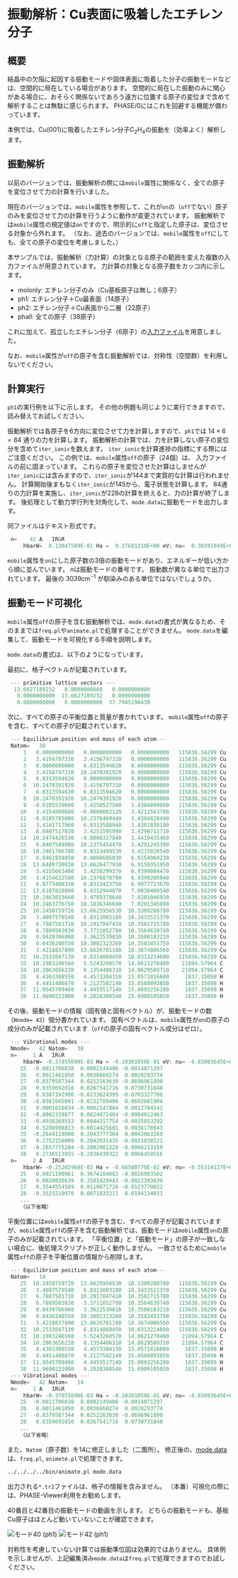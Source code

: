 # 振動解析：Cu表面に吸着したエチレン分子

## 概要

結晶中の欠陥に起因する振動モードや固体表面に吸着した分子の振動モードなどは、空間的に局在している場合があります。
空間的に局在した振動のみに関心がある場合に、おそらく関係ないであろう遠方に位置する原子の変位まで含めて解析することは無駄に感じられます。
PHASE/0にはこれを回避する機能が備わっています。

本例では、Cu(001)に吸着したエチレン分子C<sub>2</sub>H<sub>4</sub>の振動を（効率よく）解析します。

## 振動解析

以前のバージョンでは、振動解析の際には`mobile`属性に関係なく、全ての原子を変位させて力の計算を行いました。

現在のバージョンでは、`mobile`属性を参照して、これが`on`の（`off`でない）原子のみを変位させて力の計算を行うように動作が変更されています。
振動解析では`mobile`属性の規定値は`on`ですので、明示的に`off`と指定した原子は、変位させる対象から外れます。
（なお、過去のバージョンでは、`mobile`属性を`off`にしても、全ての原子の変位を考慮しました。）

本サンプルでは、振動解析（力計算）の対象となる原子の範囲を変えた複数の入力ファイルが用意されています。
力計算の対象となる原子数をカッコ内に示します。

- molonly: エチレン分子のみ（Cu基板原子は無し；6原子）
- ph1: エチレン分子＋Cu最表面（14原子）
- ph2: エチレン分子＋Cu表面から二層（22原子）
- phall: 全ての原子（38原子）

これに加えて、孤立したエチレン分子（6原子）の[入力ファイル](./files/nfinp.data)を用意しました。

なお、`mobile`属性が`off`の原子を含む振動解析では、対称性（空間群）を利用しないでください。

## 計算実行

`ph1`の実行例を以下に示します。
その他の例題も同じように実行できますので、読み替えてお試しください。

振動解析では各原子を6方向に変位させて力を計算しますので、`ph1`では $14 \times 6 = 84$ 通りの力を計算します。
振動解析の計算では、力を計算しない原子の変位分を含めて`iter_ionic`を数えます。
`iter_ionic`を計算進捗の指標にする際にはご注意ください。
この例では、`mobile`属性`off`の原子（24個）は、 入力ファイルの前に固まっています。
これらの原子を変位させた計算はしませんが`iter_ionic`には含みますので、`iter_ionic`が144まで実質的な計算は行われません。
計算開始後まもなく`iter_ionic`が145から、電子状態を計算します。
84通りの力計算を実施し、`iter_ionic`が228の計算を終えると、力の計算が終了します。
後処理として動力学行列を対角化して、`mode.data`に振動モードを出力します。

同ファイルはテキスト形式です。

```C
 n=    42 A   IR&R
     hbarW=  0.13847589E-01 Ha =  0.37681210E+00 eV; nu=  0.30391949E+04 cm^-1
```

`mobile`属性を`on`にした原子数の3倍の振動モードがあり、エネルギーが低い方から順に並んでいます。
$n$は振動モードの番号です。
振動数が異なる単位で出力されています。
最後の $3039 \text{cm}^{-1}$ が馴染みのある単位ではないでしょうか。

## 振動モード可視化

`mobile`属性`off`の原子を含む振動解析では、`mode.data`の書式が異なるため、そのままでは`freq.pl`や`animate.pl`で処理することができません。
`mode.data`を編集して、振動モードを可視化する手順を説明します。

`mode.data`の書式は、以下のようになっています。

最初に、格子ベクトルが記載されています。

```C
 --- primitive lattice vectors ---
  13.6627189232   0.0000000000   0.0000000000
   0.0000000000  13.6627189232   0.0000000000
   0.0000000000   0.0000000000  37.7945198430
```

次に、すべての原子の平衡位置と質量が書かれています。
`mobile`属性`off`の原子を含む、すべての原子が記載されています。

```C
 --- Equilibrium position and mass of each atom---
 Natom=   38
     1   0.0000000000   0.0000000000   0.0000000000   115836.56299 Cu    0
     2   3.4156797310   3.4156797310   0.0000000000   115836.56299 Cu    0
     3   0.0000000000   6.8313594620   0.0000000000   115836.56299 Cu    0
     4   3.4156797310  10.2470391920   0.0000000000   115836.56299 Cu    0
     5   6.8313594620   0.0000000000   0.0000000000   115836.56299 Cu    0
     6  10.2470391920   3.4156797310   0.0000000000   115836.56299 Cu    0
     7   6.8313594620   6.8313594620   0.0000000000   115836.56299 Cu    0
     8  10.2470391920  10.2470391920   0.0000000000   115836.56299 Cu    0
     9  -0.0105539690   3.4250527580   3.4304899660   115836.56299 Cu    0
    10   3.4154809680  -0.0000002120   3.4211563700   115836.56299 Cu    0
    11  -0.0105785080  10.2376469440   3.4304828490   115836.56299 Cu    0
    12   3.4141717960   6.8313588940   3.4381838190   115836.56299 Cu    0
    13   6.8407517020   3.4251595990   3.4290711710   115836.56299 Cu    0
    14  10.2474426530  -0.0000327840   3.4419435460   115836.56299 Cu    0
    15   6.8407549980  10.2375454470   3.4291245390   115836.56299 Cu    0
    16  10.2461766780   6.8313499530   3.4215820540   115836.56299 Cu    0
    17   6.8461934850   0.0000605030   6.9154060230   115836.56299 Cu    0
    18  13.6489730830  13.6626477910   6.9159351950   115836.56299 Cu    0
    19   3.4155663480   3.4250299370   6.9399004470   115836.56299 Cu    0
    20   3.4154622580  10.2376870790   6.9399206940   115836.56299 Cu    0
    21   6.8775408330   6.8313423750   6.9977723670   115836.56299 Cu    0
    22  13.6107828800   6.8312944070   7.0030400540   115836.56299 Cu    0
    23  10.2463033660   3.4789378640   7.0201046930   115836.56299 Cu    0
    24  10.2463276750  10.1836346690   7.0201345090   115836.56299 Cu    0
    25  10.2450759720  13.6625956530  10.3309288780   115836.56299 Cu    0
    26   3.4097579540   6.8313803180  10.3433521370   115836.56299 Cu    0
    27   6.7887501710  10.2917847410  10.3561715780   115836.56299 Cu    0
    28   6.7889503030   3.3711052700  10.3564630740   115836.56299 Cu    0
    29   0.0439706960   3.3622539810  10.3580183210   115836.56299 Cu    0
    30   0.0436240550  10.3002323260  10.3583451750   115836.56299 Cu    0
    31   3.4218837890  13.6626701180  10.3674806560   115836.56299 Cu    0
    32  10.2533047130   6.8314060450  10.8313214600   115836.56299 Cu    0
    33  10.1983246560   5.5243260570  14.8621270400    21894.57964 C     0
    34  10.2063656220   8.1354406310  14.8629589710    21894.57964 C     0
    35   8.4303308550   4.4573304150  15.0571816600     1837.35098 H     0
    36   8.4451480870   9.2127582140  15.0580893850     1837.35098 H     0
    37  11.9545709460   4.4455517140  15.0893256280     1837.35098 H     0
    38  11.9690221000   9.2028380540  15.0909105020     1837.35098 H     0
```

その後、振動モードの情報（固有値と固有ベクトル）が、振動モードの数（`Nnode= 42`）個分書かれています。
固有ベクトルは、`mobile`属性が`on`の原子の成分のみが記載されています（`off`の原子の固有ベクトル成分はゼロ）。

```C
 --- Vibrational modes ---
 Nmode=   42 Natom=   38
 n=     1 A   IR&R
     hbarW= -0.37855690E-03 Ha = -0.10301058E-01 eV; nu= -0.83083645E+02 cm^-1
    25  -0.0011706038  0.0002149406 -0.0014071297
    26   0.0011461050  0.0036660274  0.0028293774
    27  -0.0379587344  0.0252163630 -0.0696961890
    28   0.0359692016  0.0267541716  0.0730731848
    29   0.0387192986 -0.0233624399 -0.0703327706
    30  -0.0381665091 -0.0232789406  0.0692681904
    31   0.0001616034 -0.0002147884  0.0012784542
    32  -0.0002339877  0.0024072484 -0.0004012463
    33  -0.4938269553  0.0044317754 -0.0035853292
    34   0.5208998813  0.0014425681  0.0036178943
    35  -0.2649119000  0.2043777304  0.0042063269
    36   0.2752158009  0.2042031435 -0.0021038521
    37  -0.2657775284 -0.2002981220 -0.0086213159
    38   0.2736513955 -0.2036439322  0.0066450556
 n=     2 A   IR&R
     hbarW= -0.25202968E-03 Ha = -0.68580770E-02 eV; nu= -0.55314127E+02 cm^-1
    25   0.0021190061  0.3674104083 -0.0026993502
    26   0.0028026639  0.3501429443 -0.0022393639
    27   0.3544554589  0.0110071726 -0.0123770022
    28  -0.3523210970  0.0071833211  0.0194134031
    ...
    （以下省略）
```

平衡位置には`mobile`属性`off`の原子を含む、すべての原子が記載されていますが、`mobile`属性`off`の原子を含む振動解析では、振動モードは`mobile`属性`on`の原子のみが記載されています。
「平衡位置」と「振動モード」の原子が一致しない場合に、後処理スクリプトが正しく動作しません。
一致させるために`mobile`属性`off`の原子を平衡位置の情報から削除します。

```C
 --- Equilibrium position and mass of each atom---
 Natom=   14
    25  10.2450759720  13.6625956530  10.3309288780   115836.56299 Cu    0
    26   3.4097579540   6.8313803180  10.3433521370   115836.56299 Cu    0
    27   6.7887501710  10.2917847410  10.3561715780   115836.56299 Cu    0
    28   6.7889503030   3.3711052700  10.3564630740   115836.56299 Cu    0
    29   0.0439706960   3.3622539810  10.3580183210   115836.56299 Cu    0
    30   0.0436240550  10.3002323260  10.3583451750   115836.56299 Cu    0
    31   3.4218837890  13.6626701180  10.3674806560   115836.56299 Cu    0
    32  10.2533047130   6.8314060450  10.8313214600   115836.56299 Cu    0
    33  10.1983246560   5.5243260570  14.8621270400    21894.57964 C     0
    34  10.2063656220   8.1354406310  14.8629589710    21894.57964 C     0
    35   8.4303308550   4.4573304150  15.0571816600     1837.35098 H     0
    36   8.4451480870   9.2127582140  15.0580893850     1837.35098 H     0
    37  11.9545709460   4.4455517140  15.0893256280     1837.35098 H     0
    38  11.9690221000   9.2028380540  15.0909105020     1837.35098 H     0
 --- Vibrational modes ---
 Nmode=   42 Natom=   14
 n=     1 A   IR&R
     hbarW= -0.37855690E-03 Ha = -0.10301058E-01 eV; nu= -0.83083645E+02 cm^-1
    25  -0.0011706038  0.0002149406 -0.0014071297
    26   0.0011461050  0.0036660274  0.0028293774
    27  -0.0379587344  0.0252163630 -0.0696961890
    28   0.0359692016  0.0267541716  0.0730731848
    ...
    （以下省略）
```

また、`Natom`（原子数）を14に修正しました（二箇所）。
修正後の、[mode.data](./files/mode.data)は、`freq.pl`, `animete.pl`で処理できます。

```sh
../../../../bin/animate.pl mode.data
```

出力される`*.tr2`ファイルは、格子の情報を含みません。
（本番）可視化の際には、PHASE-Viewer利用をお勧めします。

40番目と42番目の振動モードの動画を示します。
どちらの振動モードも、基板Cu原子はほとんど動いていないことが確認できます。

![モード40 (ph1)](./movies/40.gif)
![モード42 (ph1)](./movies/42.gif)

対称性を考慮していない計算では振動準位図は効果的ではありません。
具体例を示しませんが、上記編集済み`mode.data`は`freq.pl`で処理できますのでお試しください。
